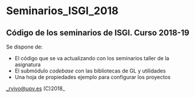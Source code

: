 ﻿# Seminarios_ISGI_2018
## Código de los seminarios de ISGI. Curso 2018-19
Se dispone de:
* El código que se va actualizando con los seminarios taller de la asignatura
* El submódulo _codebase_ con las bibliotecas de GL y utilidades
* Una hoja de propiedades ejemplo para configurar los proyectos

_rvivo@upv.es (C)2018_
